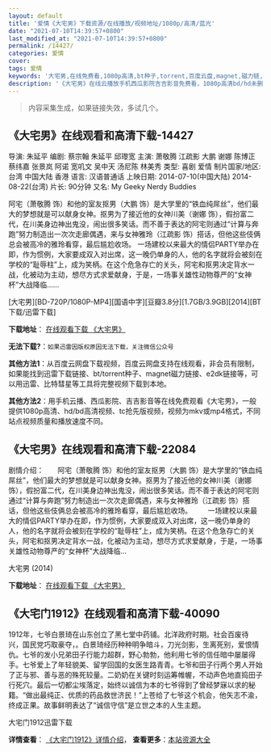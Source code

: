 ```yaml
---
layout: default
title: '爱情《大宅男》下载资源/在线播放/视频地址/1080p/高清/蓝光'
date: "2021-07-10T14:39:57+0800"
last_modified_at: "2021-07-10T14:39:57+0800"
permalink: /14427/
categories: 爱情
cover:
tags: 爱情
keywords: '大宅男,在线免费看,1080p高清,bt种子,torrent,百度云盘,magnet,磁力链,迅雷下载资源'
description: '《大宅男》在线云播放手机西瓜影院吉吉影音免费看，1080p高清bd/hd未删减完整版和tc抢先枪版，mkv/mp4格式，附带bt/torrent种子、magnet/磁力链、百度云盘、网盘资源迅雷下载链接'
---
```


>内容采集生成，如果链接失效，多试几个。


## 《大宅男》在线观看和高清下载-14427

导演: 朱延平 编剧: 蔡宗翰 朱延平 邱瓈宽 主演: 萧敬腾 江疏影 大鹏 谢娜 陈博正 蔡纬嘉 张景岚 阿诺 宽叽文 吴中天 汤尼陈 林美秀 类型: 喜剧 爱情 制片国家/地区: 台湾 中国大陆 香港 语言: 汉语普通话 上映日期: 2014-07-10(中国大陆) 2014-08-22(台湾) 片长: 90分钟 又名: My Geeky Nerdy Buddies

阿宅（萧敬腾 饰）和他的室友抠男（大鹏 饰）是大学里的“铁血纯屌丝”，他们最大的梦想就是可以献身女神。抠男为了接近他的女神川美（谢娜 饰），假扮富二代，在川美身边神出鬼没，闹出很多笑话。而不善于表达的阿宅则通过“计算与奔跑”努力制造出一次次走廊偶遇，来与女神雅玲（江疏影 饰）搭话，但他这些伎俩总会被高冷的雅玲看穿，最后尴尬收场。 一场建校以来最大的情侣PARTY举办在即，作为惯例，大家要成双入对出席，这一晚仍单身的人，他的名字就将会被刻在学校的“耻辱柱”上，成为笑柄。在这个危急存亡的关头，阿宅和抠男决定背水一战，化被动为主动，想尽方式求爱献身，于是，一场事关雄性动物尊严的“女神杯”大战降临……


[大宅男][BD-720P/1080P-MP4][国语中字][豆瓣3.8分][1.7GB/3.9GB][2014][BT下载/迅雷下载]

**下载地址**： [在线观看下载 《大宅男》](https://www.btdx8.com/torrent/my_geeky_nerdy_buddies_2014.html) 


**无法下载?**：`如果迅雷因版权原因无法下载，关注微信公众号 `

**其他方法1**：从百度云网盘下载视频，百度云网盘支持在线观看，非会员有限制，如果能找到迅雷下载链接、bt/torrent种子、magnet磁力链接、e2dk链接等，可以用迅雷、比特彗星等工具将完整视频下载到本地。

**其他方法2**：用手机云播、西瓜影院、吉吉影音等在线免费观看《大宅男》，一般提供1080p高清、hd/bd高清视频、tc抢先版视频，视频为mkv或mp4格式，不同站点视频质量和播放速度不同。


## 《大宅男》在线观看和高清下载-22084

剧情介绍：       阿宅（萧敬腾 饰）和他的室友抠男（大鹏 饰）是大学里的“铁血纯屌丝”，他们最大的梦想就是可以献身女神。抠男为了接近他的女神川美（谢娜 饰），假扮富二代，在川美身边神出鬼没，闹出很多笑话。而不善于表达的阿宅则通过“计算与奔跑”努力制造出一次次走廊偶遇，来与女神雅玲（江疏影 饰）搭话，但他这些伎俩总会被高冷的雅玲看穿，最后尴尬收场。          一场建校以来最大的情侣PARTY举办在即，作为惯例，大家要成双入对出席，这一晚仍单身的人，他的名字就将会被刻在学校的“耻辱柱”上，成为笑柄。在这个危急存亡的关头，阿宅和抠男决定背水一战，化被动为主动，想尽方式求爱献身，于是，一场事关雄性动物尊严的“女神杯”大战降临…


大宅男 (2014)

**下载地址**： [在线观看下载 《大宅男》](https://www.btbtdy.me/btdy/dy738.html) 


## 《大宅门1912》在线观看和高清下载-40090

1912年，七爷白景琦在山东创立了黑七堂中药铺。北洋政府时期。社会百废待兴，国民党巧取豪夺，。白景琦经历种种明争暗斗，刀光剑影，生离死别，爱恨情仇。七爷的发小兄弟田子行能力超群，野心勃勃，他利用七爷的信任暗中屡屡得手。七爷爱上了年轻貌美、留学回国的女医生路青青。七爷和田子行两个男人开始了正与邪、善与恶的殊死较量。二奶奶在关键时刻运筹帷幄，不动声色地直捣田子行死穴。最后一切都尘埃落定，始终以诚信为本的七爷得到了曾经梦寐以求的秘籍。&ldquo;做出最纯正、优质的药品救世济民！&rdquo;上苍给了七爷这个机会，他矢志不渝，终成正果。故事鲜明表达了“诚信守信”是立世之本的人生主题。</p>


大宅门1912迅雷下载

**详情查看**： [《大宅门1912》详情介绍](/movie/40090/)， **查看更多**：[本站资源大全](/movie/t/all/)

